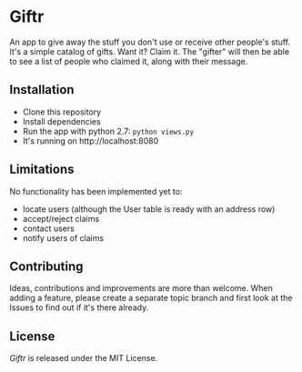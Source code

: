 # Giftr
An app to give away the stuff you don't use or receive other people's stuff.
It's a simple catalog of gifts. Want it? Claim it. The "gifter" will then be able to see a list of people who claimed it, along with their message.

## Installation
* Clone this repository
* Install dependencies
* Run the app with python 2.7: `python views.py`
* It's running on http://localhost:8080

## Limitations
No functionality has been implemented yet to:
* locate users (although the User table is ready with an address row)
* accept/reject claims
* contact users
* notify users of claims

## Contributing
Ideas, contributions and improvements are more than welcome. When adding a feature, please create a separate topic branch and first look at the Issues to find out if it's there already.

## License
_Giftr_ is released under the MIT License.
